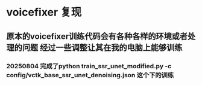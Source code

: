 # voicefixer 复现

## 原本的voicefixer训练代码会有各种各样的环境或者处理的问题 经过一些调整让其在我的电脑上能够训练

### 20250804 完成了python train_ssr_unet_modified.py -c config/vctk_base_ssr_unet_denoising.json 这个下的训练



